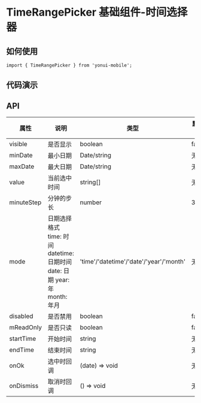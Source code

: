 # TimeRangePicker 基础组件-时间选择器
## 如何使用

```
import { TimeRangePicker } from 'yonui-mobile';

```

## 代码演示


## API

属性 | 说明 | 类型 | 默认值 | 必选
----|-----|------|------|------
visible | 是否显示 | boolean | false | false
minDate | 最小日期 | Date/string | 无 | false
maxDate | 最大日期 | Date/string | 无 | false
value | 当前选中时间 | string[] | 无 | false
minuteStep | 分钟的步长 | number | 30 | false
mode | 日期选择格式 time: 时间 datetime: 日期时间 date: 日期 year: 年 month: 年月 | 'time'/'datetime'/'date'/'year'/'month' | 无 | false
disabled | 是否禁用 | boolean | false | false
mReadOnly | 是否只读 | boolean | false | false
startTime | 开始时间 | string | 无 | false
endTime | 结束时间 | string | 无 | false
onOk | 选中时回调 | (date) => void | 无 | false
onDismiss | 取消时回调 | () => void | 无 | false
